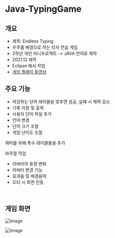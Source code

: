 # Java-TypingGame


<div id="2"></div>

##  개요
- 제목: Endless Typing
- 우주를 배경으로 하는 타자 연습 게임
- 2학년 개인 미니프로젝트 -> JAVA 언어로 제작
- 2021.12 제작
- Eclipse 에서 작업
- [게임 플레이 동영상](https://www.youtube.com/watch?v=x1fRrIjTY2Q)

##  주요 기능

- 하강하는 단어 레이블을 맞추면 성공, 실패 시 체력 감소
- 기록 저장 및 출력
- 사용자 단어 파일 추가
- 언어 변경
- 단어 크기 조절
- 게임 난이도 조절

재미를 위해 특수 레이블들을 추가

비주얼 작업
- 아바타의 표정 변화
- 아바타 변경 기능
- 효과음 및 배경음악
- 오타 시 화면 진동
   
<br />

##  게임 화면

![Image](https://github.com/user-attachments/assets/c2f00f87-4fba-4898-9501-dd1feefa935d)

![Image](https://github.com/user-attachments/assets/d5dad1bf-82d2-4693-b814-de38308ede5c)

